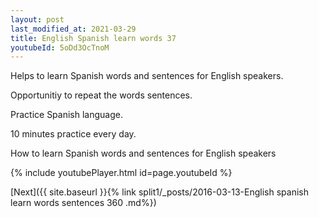 ```yaml
---
layout: post
last_modified_at: 2021-03-29
title: English Spanish learn words 37 
youtubeId: 5oDd3OcTnoM
---
```

 
 
Helps to learn Spanish words and sentences for English speakers.

Opportunitiy to repeat the words sentences. 

Practice Spanish language. 
 
10 minutes practice every day. 
 
How to learn Spanish words and sentences for English speakers 
 
{% include youtubePlayer.html id=page.youtubeId %}
 
 
[Next]({{ site.baseurl }}{% link  split1/_posts/2016-03-13-English spanish learn words sentences 360 .md%})
 
